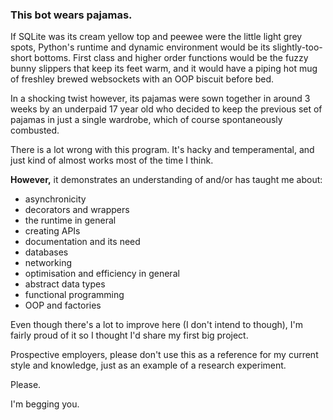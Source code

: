 ### This bot wears pajamas.

If SQLite was its cream yellow top and peewee were the little light grey spots,
Python's runtime and dynamic environment would be its slightly-too-short bottoms.
First class and higher order functions would be the fuzzy bunny slippers that keep its feet warm,
and it would have a piping hot mug of freshley brewed websockets with an OOP biscuit before bed.

In a shocking twist however, its pajamas were sown together in around 3 weeks by an underpaid 17 year old who decided to keep the previous set of pajamas in just a single wardrobe, which of course spontaneously combusted.

There is a lot wrong with this program. It's hacky and temperamental, and just kind of almost works most of the time I think.

__However,__ it demonstrates an understanding of and/or has taught me about:
- asynchronicity
- decorators and wrappers
- the runtime in general
- creating APIs
- documentation and its need
- databases
- networking
- optimisation and efficiency in general
- abstract data types
- functional programming
- OOP and factories

Even though there's a lot to improve here (I don't intend to though), I'm fairly proud of it so I thought I'd share my first big project.

Prospective employers, please don't use this as a reference for my current style and knowledge, just as an example of a research experiment.

Please.

I'm begging you.
